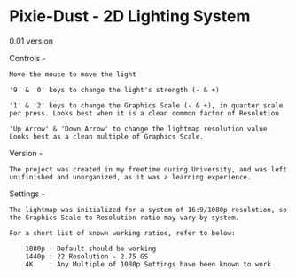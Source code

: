 # Pixie-Dust - 2D Lighting System
0.01 version

Controls - 

    Move the mouse to move the light
    
    '9' & '0' keys to change the light's strength (- & +)

    '1' & '2' keys to change the Graphics Scale (- & +), in quarter scale per press. Looks best when it is a clean common factor of Resolution
    
    'Up Arrow' & 'Down Arrow' to change the lightmap resolution value. Looks best as a clean multiple of Graphics Scale.  
    
   
Version -

    The project was created in my freetime during University, and was left unifinished and unorganized, as it was a learning experience.
    
    
Settings -

    The lightmap was initialized for a system of 16:9/1080p resolution, so the Graphics Scale to Resolution ratio may vary by system.
    
    For a short list of known working ratios, refer to below:
    
        1080p : Default should be working
        1440p : 22 Resolution - 2.75 GS
        4K    : Any Multiple of 1080p Settings have been known to work 
